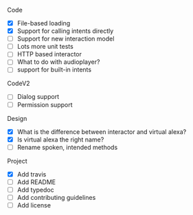 Code
- [X] File-based loading
- [X] Support for calling intents directly
- [ ] Support for new interaction model
- [ ] Lots more unit tests
- [ ] HTTP based interactor
- [ ] What to do with audioplayer?
- [ ] support for built-in intents

CodeV2
- [ ] Dialog support
- [ ] Permission support

Design
- [X] What is the difference between interactor and virtual alexa?
- [X] Is virtual alexa the right name?
- [ ] Rename spoken, intended methods

Project
- [X] Add travis
- [ ] Add README
- [ ] Add typedoc
- [ ] Add contributing guidelines
- [ ] Add license
